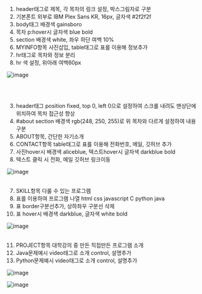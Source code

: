 
1. header태그로 제목, 각 목차의 링크 설정, 박스그림자로 구분
2. 기본폰트 외부로 IBM Plex Sans KR, 16px, 글자색 #2f2f2f
3. body태그 배경색 gainsboro
4. 목차 p:hover시 글자색 blue bold 
5. section 배경색 white, 좌우 하단 여백 10%
6. MYINFO항목 사진삽입, table태그로 표를 이용해 정보추가
7. hr태그로 목차와 정보 분리
8. hr 색 설정, 위아래 여백60px
   
![image](https://github.com/rudgh4493/WebProgramming/assets/70314961/593ec373-918d-4ae7-ae53-921c80f8514a)

<br><br>


3. header태그 position fixed, top 0, left 0으로 설정하여 스크롤 내려도 맨상단에 위치하여 목차 접근성 향상
4. #about section 배경색 rgb(248, 250, 255)로 위 목차와 다르게 설정하여 내용구분 
5. ABOUT항목, 간단한 자기소개
6. CONTACT항목 table태그로 표를 이용해 전화번호, 메일, 깃허브 추가
7. 사진hover시 배경색 aliceblue, 텍스트hover시 글자색 darkblue bold
8. 텍스트 클릭 시 전화, 메일 깃허브 링크이동
   
![image](https://github.com/rudgh4493/WebProgramming/assets/70314961/bdcd3d0b-7d0f-4912-9a35-3f9d2089891b)
<br><br>


7. SKILL항목 다룰 수 있는 프로그램
8. 표를 이용하여 프로그램 나열 html css javascript C python java
9. 표 border구분선추가, 상하좌우 구분선 삭제
10. 표 hover시 배경색 darkblue, 글자색 white bold

![image](https://github.com/rudgh4493/WebProgramming/assets/70314961/40a22e77-7b76-49e5-9cce-7c0fbf7971b8)
<br><br>


11. PROJECT항목 대학강의 중 만든 직접만든 프로그램 소개
12. Java문제예시 video태그로 소개 control, 설명추가
13. Python문제예시 video태그로 소개 control, 설명추가
    

![image](https://github.com/rudgh4493/WebProgramming/assets/70314961/421f5a2e-b16c-47e1-848f-c963f6e5d25f)
<br>



![image](https://github.com/rudgh4493/WebProgramming/assets/70314961/e6a2103f-8927-4ccd-a1e3-1afc35fe6537)

